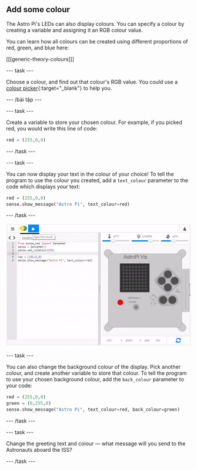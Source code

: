 ## Add some colour

The Astro Pi's LEDs can also display colours. You can specify a colour by creating a variable and assigning it an RGB colour value.

You can learn how all colours can be created using different proportions of red, green, and blue here:

[[[generic-theory-colours]]]

\--- task \---

Choose a colour, and find out that colour's RGB value. You could use a [colour picker](https://www.w3schools.com/colors/colors_rgb.asp){:target="_blank"} to help you.

\--- /bài tập \---

\--- task \---

Create a variable to store your chosen colour. For example, if you picked red, you would write this line of code:

```python
red = (255,0,0)
```

\--- /task \---

\--- task \---

You can now display your text in the colour of your choice! To tell the program to use the colour you created, add a `text_colour` parameter to the code which displays your text:

```python
red = (255,0,0)
sense.show_message("Astro Pi", text_colour=red)
```

\--- /task \---

![show message in color](images/show-message-color.gif)

\--- task \---

You can also change the background colour of the display. Pick another colour, and create another variable to store that colour. To tell the program to use your chosen background colour, add the `back_colour` parameter to your code:

```python
red = (255,0,0)
green = (0,255,0)
sense.show_message("Astro Pi", text_colour=red, back_colour=green)
```

\--- /task \---

\--- task \---

Change the greeting text and colour — what message will you send to the Astronauts aboard the ISS?

\--- /task \---